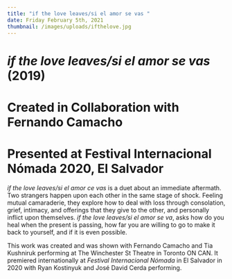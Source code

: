 ```yaml
---
title: "if the love leaves/si el amor se vas "
date: Friday February 5th, 2021
thumbnail: /images/uploads/ifthelove.jpg
---
```

# *if the love leaves/si el amor se vas* (2019)

# Created in Collaboration with Fernando Camacho

# Presented at Festival Internacional Nómada 2020, El Salvador 

*if the love leaves/si el amor ce vas* is a duet about an immediate aftermath. Two strangers happen upon each other in the same stage of shock. Feeling mutual camaraderie, they explore how to deal with loss through consolation, grief, intimacy, and offerings that they give to the other, and personally inflict upon themselves. *if the love leaves/si el amor se va*, asks how do you heal when the present is passing, how far you are willing to go to make it back to yourself, and if it is even possible. 

This work was created and was shown with Fernando Camacho and Tia Kushniruk performing at The Winchester St Theatre in Toronto ON CAN. It premiered internationally at *Festival Internacional Nómada* in El Salvador in 2020 with Ryan Kostinyuk and José David Cerda performing.